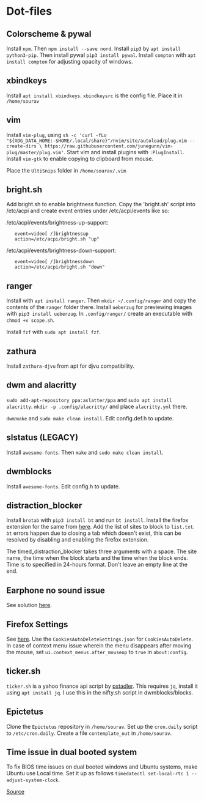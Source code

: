 # Dot-files

## Colorscheme & pywal

Install ``npm``. Then ``npm install --save nord``. Install ``pip3`` by ``apt install python3-pip``. Then install pywal ``pip3 install pywal``. Install ``compton`` with ``apt install compton`` for adjusting opacity of windows.

## xbindkeys

Install ``apt install xbindkeys``. ``xbindkeysrc`` is the config file. Place it in ``/home/sourav``

## vim 

Install ``vim-plug``, using ``sh -c 'curl -fLo "${XDG_DATA_HOME:-$HOME/.local/share}"/nvim/site/autoload/plug.vim --create-dirs \
       https://raw.githubusercontent.com/junegunn/vim-plug/master/plug.vim'``. Start vim and install plugins with `:PlugInstall`. Install `vim-gtk` to enable copying to clipboard from mouse.
       
Place the `UltiSnips` folder in `/home/sourav/.vim`
## bright.sh

Add bright.sh to enable brightness function. Copy the 'bright.sh' script into /etc/acpi and create event entries under /etc/acpi/events like so:

/etc/acpi/events/brightness-up-support:
```
   event=video[ /]brightnessup
   action=/etc/acpi/bright.sh "up"
```
/etc/acpi/events/brightness-down-support:
```
   event=video[ /]brightnessdown
   action=/etc/acpi/bright.sh "down"
```
## ranger

Install with `apt install ranger`. Then `mkdir ~/.config/ranger` and copy the contents of the `ranger` folder there. Install `ueberzug` for previewing images with `pip3 install ueberzug`. In `.config/ranger/` create an executable with `chmod +x scope.sh`.

Install `fzf` with `sudo apt install fzf`.

## zathura

Install `zathura-djvu` from apt for djvu compatibility.

## dwm and alacritty
 `sudo add-apt-repository ppa:aslatter/ppa` and `sudo apt install alacritty`. `mkdir -p .config/alacritty/` and place `alacritty.yml` there.

``dwm``:``make`` and ``sudo make clean install``. Edit config.def.h to update.

## slstatus (LEGACY)

Install ``awesome-fonts``. Then ``make`` and ``sudo make clean install``.

## dwmblocks

Install `awesome-fonts`. Edit config.h to update.

## distraction_blocker

Install `brotab` with `pip3 install bt` and run `bt install`. Install the firefox extension for the same from [here](https://addons.mozilla.org/en-US/firefox/addon/brotab/). Add the list of sites to block to `list.txt`. `bt` errors happen due to closing a tab which doesn't exist, this can be resolved by disabling and enabling the firefox extension.

The timed_distraction_blocker takes three arguments with a space. The site name, the time when the block starts and the time when the block ends. Time is to specified in 24-hours format. Don't leave an empty line at the end. 

## Earphone no sound issue

See solution [here](https://askubuntu.com/questions/1272908/ubuntu-20-04-headphones-detected-but-no-sound).

## Firefox Settings

See [here](https://www.privacytools.io/browsers/#about_config). Use the `CookiesAutoDeleteSettings.json` for `CookiesAutoDelete`. In case of context menu issue wherein the menu disappears after moving the mouse, set `ui.context_menus.after_mouseup` to `true` in `about:config`.

## ticker.sh

`ticker.sh` is a yahoo finance api script by [pstadler](https://github.com/pstadler/ticker.sh). This requires `jq`, install it using `apt install jq`. I use this in the nifty.sh script in dwmblocks/blocks.

## Epictetus

Clone the `Epictetus` repository in `/home/sourav`. Set up the `cron.daily` script to `/etc/cron.daily`. Create a file `contemplate_out` in `/home/sourav`.

## Time issue in dual booted system

To fix BIOS time issues on dual booted windows and Ubuntu systems, make Ubuntu use Local time. Set it up as follows `timedatectl set-local-rtc 1 --adjust-system-clock`.

[Source](https://ubuntuhandbook.org/index.php/2016/05/time-differences-ubuntu-1604-windows-10/)
